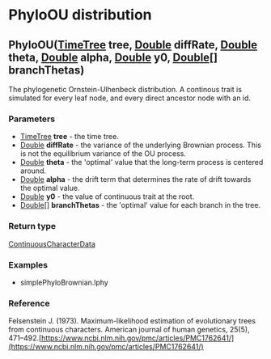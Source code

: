 PhyloOU distribution
====================
PhyloOU([TimeTree](../types/TimeTree.md) **tree**, [Double](../types/Double.md) **diffRate**, [Double](../types/Double.md) **theta**, [Double](../types/Double.md) **alpha**, [Double](../types/Double.md) **y0**, [Double[]](../types/Double[].md) **branchThetas**)
---------------------------------------------------------------------------------------------------------------------------------------------------------------------------------------------------------------------------------------------------------------------

The phylogenetic Ornstein-Ulhenbeck distribution. A continous trait is simulated for every leaf node, and every direct ancestor node with an id.

### Parameters

- [TimeTree](../types/TimeTree.md) **tree** - the time tree.
- [Double](../types/Double.md) **diffRate** - the variance of the underlying Brownian process. This is not the equilibrium variance of the OU process.
- [Double](../types/Double.md) **theta** - the 'optimal' value that the long-term process is centered around.
- [Double](../types/Double.md) **alpha** - the drift term that determines the rate of drift towards the optimal value.
- [Double](../types/Double.md) **y0** - the value of continuous trait at the root.
- [Double[]](../types/Double[].md) **branchThetas** - the 'optimal' value for each branch in the tree.

### Return type

[ContinuousCharacterData](../types/ContinuousCharacterData.md)


### Examples

- simplePhyloBrownian.lphy

### Reference

Felsenstein J. (1973). Maximum-likelihood estimation of evolutionary trees from continuous characters. American journal of human genetics, 25(5), 471–492.[https://www.ncbi.nlm.nih.gov/pmc/articles/PMC1762641/](https://www.ncbi.nlm.nih.gov/pmc/articles/PMC1762641/)

